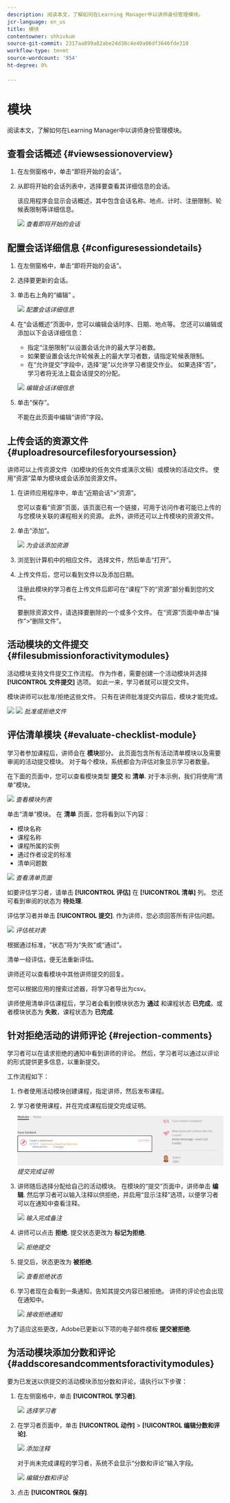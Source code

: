 ```yaml
---
description: 阅读本文，了解如何在Learning Manager中以讲师身份管理模块。
jcr-language: en_us
title: 模块
contentowner: shhivkum
source-git-commit: 2317aa899a82abe24d38c4e40a06df3646fde310
workflow-type: tm+mt
source-wordcount: '954'
ht-degree: 0%

---
```




# 模块

阅读本文，了解如何在Learning Manager中以讲师身份管理模块。

## 查看会话概述 {#viewsessionoverview}

1. 在左侧窗格中，单击“即将开始的会话”。
1. 从即将开始的会话列表中，选择要查看其详细信息的会话。

   该应用程序会显示会话概述，其中包含会话名称、地点、计时、注册限制、轮候表限制等详细信息。

   ![](assets/upcomingsessions.png)
   *查看即将开始的会话*

## 配置会话详细信息 {#configuresessiondetails}

1. 在左侧窗格中，单击“即将开始的会话”。
1. 选择要更新的会话。
1. 单击右上角的“编辑” 。

   ![](assets/sessiondetails.png)
   *配置会话详细信息*

1. 在“会话概述”页面中，您可以编辑会话时序、日期、地点等。 您还可以编辑或添加以下会话详细信息：

   * 指定“注册限制”以设置会话允许的最大学习者数。
   * 如果要设置会话允许轮候表上的最大学习者数，请指定轮候表限制。
   * 在“允许提交”字段中，选择“是”以允许学习者提交作业。 如果选择“否”，学习者将无法上载会话提交的分配。

   ![](assets/editsessiondetails.png)
   *编辑会话详细信息*

1. 单击“保存”。

   不能在此页面中编辑“讲师”字段。

## 上传会话的资源文件 {#uploadresourcefilesforyoursession}

讲师可以上传资源文件（如模块的任务文件或演示文稿）或模块的活动文件。 使用“资源”菜单为模块或会话添加资源文件。

1. 在讲师应用程序中，单击“近期会话”>“资源”。

   您可以查看“资源”页面，该页面已有一个链接，可用于访问作者可能已上传的与您模块关联的课程相关的资源。 此外，讲师还可以上传模块的资源文件。

1. 单击“添加”。

   ![](assets/addresource.png)
   *为会话添加资源*

1. 浏览到计算机中的相应文件。 选择文件，然后单击“打开”。
1. 上传文件后，您可以看到文件以及添加日期。

   注册此模块的学习者在上传文件后即可在“课程”下的“资源”部分看到您的文件。

   要删除资源文件，请选择要删除的一个或多个文件。 在“资源”页面中单击“操作”>“删除文件”。

## 活动模块的文件提交 {#filesubmissionforactivitymodules}

活动模块支持文件提交工作流程。 作为作者，需要创建一个活动模块并选择  **[!UICONTROL 文件提交]** 选项。 如此一来，学习者就可以提交文件。

模块讲师可以批准/拒绝这些文件。 只有在讲师批准提交内容后，模块才能完成。

![](assets/activity-modules.png) ![](assets/approve-reject-option.png)
*批准或拒绝文件*

## 评估清单模块 {#evaluate-checklist-module}

学习者参加课程后，讲师会在 **模块**&#x200B;部分。 此页面包含所有活动清单模块以及需要审阅的活动提交模块。 对于每个模块，系统都会为评估对象显示学习者数量。

在下面的页面中，您可以查看模块类型 **提交** 和 **清单**. 对于本示例，我们将使用“清单”模块。

![](assets/modules-list.png)
*查看模块列表*

单击“清单”模块。 在 **清单** 页面，您将看到以下内容：

* 模块名称
* 课程名称
* 课程所属的实例
* 通过作者设定的标准
* 清单问题数

![](assets/checklist-page.png)
*查看清单页面*

如要评估学习者，请单击 **[!UICONTROL 评估]** 在 **[!UICONTROL 清单]** 列。 您还可看到审阅的状态为 **待处理**.

评估学习者并单击 **[!UICONTROL 提交]**. 作为讲师，您必须回答所有评估问题。

![](assets/checklist-evaluation-screen.png)
*评估核对表*

根据通过标准，“状态”将为“失败”或“通过”。

清单一经评估，便无法重新评估。

讲师还可以查看模块中其他讲师提交的回复。

您可以根据应用的搜索过滤器，将学习者导出为csv。

讲师使用清单评估课程后，学习者会看到模块状态为 **通过** 和课程状态 **已完成**，或者模块状态为 **失败**，课程状态为 **已完成**.

## 针对拒绝活动的讲师评论 {#rejection-comments}

学习者可以在请求拒绝的通知中看到讲师的评论。 然后，学习者可以通过以评论的形式提供更多信息，以重新提交。

工作流程如下：

1. 作者使用活动模块创建课程，指定讲师，然后发布课程。

1. 学习者使用课程，并在完成课程后提交完成证明。

   ![](assets/proof-of-completion.png)
   *提交完成证明*

1. 讲师随后选择分配给自己的活动模块。 在模块的“提交”页面中，讲师单击 **编辑**. 然后学习者可以输入注释以供拒绝，并启用“显示注释”选项，以便学习者可以在通知中查看注释。

   ![](assets/enter-comments.png)
   *输入完成备注*

1. 讲师可以点击 **拒绝**. 提交状态更改为 **标记为拒绝**.

   ![](assets/marked-for-rejection.png)
   *拒绝提交*

1. 提交后，状态更改为 **被拒绝**.

   ![](assets/rejected-status.png)
   *查看拒绝状态*

1. 学习者现在会看到一条通知，告知其提交内容已被拒绝。 讲师的评论也会出现在通知中。

   ![](assets/notification-of-rejection.png)
   *接收拒绝通知*

为了适应这些更改，Adobe已更新以下项的电子邮件模板 **提交被拒绝**.

## 为活动模块添加分数和评论 {#addscoresandcommentsforactivitymodules}

要为已发送以供提交的活动模块添加分数和评论，请执行以下步骤：

1. 在左侧窗格中，单击 **[!UICONTROL 学习者]**.

   ![](assets/learners.png)
   *选择学习者*

1. 在学习者页面中，单击 **[!UICONTROL 动作]** > **[!UICONTROL 编辑分数和评论]**.

   ![](assets/edit-scores-comments.png)
   *添加注释*

   对于尚未完成课程的学习者，系统不会显示“分数和评论”输入字段。

   ![](assets/editing-scores-andcomments.png)
   *编辑分数和评论*

1. 点击 **[!UICONTROL 保存]**.

